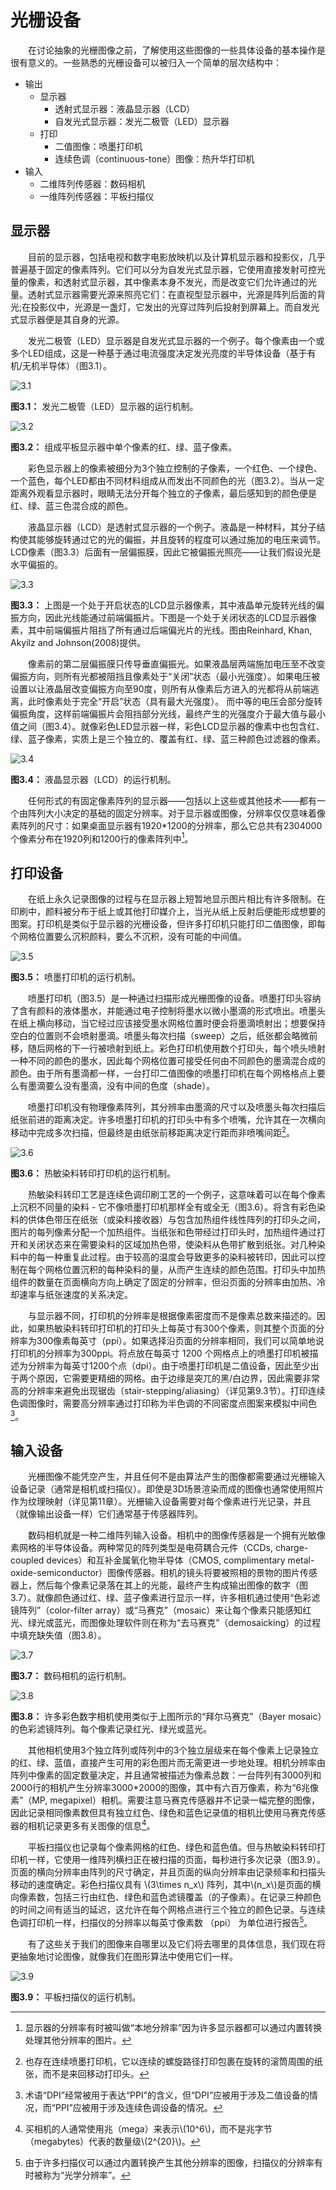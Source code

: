 # 光栅设备

&emsp;&emsp;在讨论抽象的光栅图像之前，了解使用这些图像的一些具体设备的基本操作是很有意义的。一些熟悉的光栅设备可以被归入一个简单的层次结构中：

* 输出
  * 显示器
    * 透射式显示器：液晶显示器（LCD）
    * 自发光式显示器：发光二极管（LED）显示器
  * 打印
    * 二值图像：喷墨打印机
    * 连续色调（continuous-tone）图像：热升华打印机
* 输入
  * 二维阵列传感器：数码相机
  * 一维阵列传感器：平板扫描仪

## 显示器

&emsp;&emsp;目前的显示器，包括电视和数字电影放映机以及计算机显示器和投影仪，几乎普遍基于固定的像素阵列。它们可以分为自发光式显示器，它使用直接发射可控光量的像素，和透射式显示器，其中像素本身不发光，而是改变它们允许通过的光量。透射式显示器需要光源来照亮它们：在直视型显示器中，光源是阵列后面的背光;在投影仪中，光源是一盏灯，它发出的光穿过阵列后投射到屏幕上。而自发光式显示器便是其自身的光源。

&emsp;&emsp;发光二极管（LED）显示器是自发光式显示器的一个例子。每个像素由一个或多个LED组成，这是一种基于通过电流强度决定发光亮度的半导体设备（基于有机/无机半导体）（图3.1）。

![3.1](./img/3.1.png)

**图3.1：** 发光二极管（LED）显示器的运行机制。

![3.2](./img/3.2.png)

**图3.2：** 组成平板显示器中单个像素的红、绿、蓝子像素。

&emsp;&emsp;彩色显示器上的像素被细分为3个独立控制的子像素，一个红色、一个绿色、一个蓝色，每个LED都由不同材料组成从而发出不同颜色的光（图3.2）。当从一定距离外观看显示器时，眼睛无法分开每个独立的子像素，最后感知到的颜色便是红、绿、蓝三色混合成的颜色。

&emsp;&emsp;液晶显示器（LCD）是透射式显示器的一个例子。液晶是一种材料，其分子结构使其能够旋转通过它的光的偏振，并且旋转的程度可以通过施加的电压来调节。LCD像素（图3.3）后面有一层偏振膜，因此它被偏振光照亮——让我们假设光是水平偏振的。

![3.3](./img/3.3.png)

**图3.3：** 上图是一个处于开启状态的LCD显示器像素，其中液晶单元旋转光线的偏振方向，因此光线能通过前端偏振片。下图是一个处于关闭状态的LCD显示器像素，其中前端偏振片阻挡了所有通过后端偏光片的光线。图由Reinhard, Khan, Akyilz and Johnson(2008)提供。

&emsp;&emsp;像素前的第二层偏振膜只传导垂直偏振光。如果液晶层两端施加电压至不改变偏振方向，则所有光都被阻挡且像素处于“关闭”状态（最小光强度）。如果电压被设置以让液晶层改变偏振方向至90度，则所有从像素后方进入的光都将从前端逃离，此时像素处于完全“开启”状态（具有最大光强度）。 而中等的电压会部分旋转偏振角度，这样前端偏振片会阻挡部分光线，最终产生的光强度介于最大值与最小值之间（图3.4）。就像彩色LED显示器一样，彩色LCD显示器的像素中也包含红、绿、蓝子像素，实质上是三个独立的、覆盖有红、绿、蓝三种颜色过滤器的像素。

![3.4](./img/3.4.png)

**图3.4：** 液晶显示器（LCD）的运行机制。

&emsp;&emsp;任何形式的有固定像素阵列的显示器——包括以上这些或其他技术——都有一个由阵列大小决定的基础的固定分辨率。对于显示器或图像，分辨率仅仅意味着像素阵列的尺寸：如果桌面显示器有1920*1200的分辨率，那么它总共有2304000个像素分布在1920列和1200行的像素阵列中[^1]。

[^1]:显示器的分辨率有时被叫做“本地分辨率”因为许多显示器都可以通过内置转换处理其他分辨率的图片。

## 打印设备

&emsp;&emsp;在纸上永久记录图像的过程与在显示器上短暂地显示图片相比有许多限制。在印刷中，颜料被分布于纸上或其他打印媒介上，当光从纸上反射后便能形成想要的图案。打印机是类似于显示器的光栅设备，但许多打印机只能打印二值图像，即每个网格位置要么沉积颜料，要么不沉积，没有可能的中间值。

![3.5](./img/3.5.png)

**图3.5：** 喷墨打印机的运行机制。

&emsp;&emsp;喷墨打印机（图3.5）是一种通过扫描形成光栅图像的设备。喷墨打印头容纳了含有颜料的液体墨水，并能通过电子控制将墨水以微小墨滴的形式喷出。喷墨头在纸上横向移动，当它经过应该接受墨水网格位置时便会将墨滴喷射出；想要保持空白的位置则不会喷射墨滴。喷墨头每次扫描（sweep）之后，纸张都会略微前移，随后网格的下一行被喷射到纸上。彩色打印机使用数个打印头，每个喷头喷射一种不同的颜色的墨水，因此每个网格位置可接受任何由不同颜色的墨滴混合成的颜色。由于所有墨滴都一样，一台打印二值图像的喷墨打印机在每个网格格点上要么有墨滴要么没有墨滴，没有中间的色度（shade）。

&emsp;&emsp;喷墨打印机没有物理像素阵列，其分辨率由墨滴的尺寸以及喷墨头每次扫描后纸张前进的距离决定。许多喷墨打印机的打印头中有多个喷嘴，允许其在一次横向移动中完成多次扫描，但最终是由纸张前移距离决定行距而非喷嘴间距[^2]。

[^2]:也存在连续喷墨打印机，它以连续的螺旋路径打印包裹在旋转的滚筒周围的纸张，而不是来回移动打印头。

![3.6](./img/3.6.png)

**图3.6：** 热敏染料转印打印机的运行机制。

&emsp;&emsp;热敏染料转印工艺是连续色调印刷工艺的一个例子，这意味着可以在每个像素上沉积不同量的染料 - 它不像喷墨打印机那样全有或全无（图3.6）。将含有彩色染料的供体色带压在纸张（或染料接收器）与包含加热组件线性阵列的打印头之间，图片的每列像素分配一个加热组件。当纸张和色带经过打印头时，加热组件通过打开和关闭状态来在需要染料的区域加热色带，使染料从色带扩散到纸张。对几种染料中的每一种重复此过程。由于较高的温度会导致更多的染料被转印，因此可以控制在每个网格位置沉积的每种染料的量，从而产生连续的颜色范围。打印头中加热组件的数量在页面横向方向上确定了固定的分辨率，但沿页面的分辨率由加热、冷却速率与纸张速度的关系决定。

&emsp;&emsp;与显示器不同，打印机的分辨率是根据像素密度而不是像素总数来描述的。因此，如果热敏染料转印打印机的打印头上每英寸有300个像素，则其整个页面的分辨率为300像素每英寸（ppi）。如果选择沿页面的分辨率相同，我们可以简单地说打印机的分辨率为300ppi。将点放在每英寸 1200 个网格点上的喷墨打印机被描述为分辨率为每英寸1200个点（dpi）。由于喷墨打印机是二值设备，因此至少出于两个原因，它需要更精细的网格。由于边缘是突兀的黑/白边界，因此需要非常高的分辨率来避免出现锯齿（stair-stepping/aliasing）（详见第9.3节）。打印连续色调图像时，需要高分辨率通过打印称为半色调的不同密度点图案来模拟中间色[^3]。

[^3]:术语“DPI”经常被用于表达“PPI”的含义，但“DPI”应被用于涉及二值设备的情况，而“PPI”应被用于涉及连续色调设备的情况。

## 输入设备

&emsp;&emsp;光栅图像不能凭空产生，并且任何不是由算法产生的图像都需要通过光栅输入设备记录（通常是相机或扫描仪）。即使是3D场景渲染而成的图像也通常使用照片作为纹理映射（详见第11章）。光栅输入设备需要对每个像素进行光记录，并且（就像输出设备一样）它们通常基于传感器阵列。

&emsp;&emsp;数码相机就是一种二维阵列输入设备。相机中的图像传感器是一个拥有光敏像素网格的半导体设备。两种常见的阵列类型是电荷耦合元件（CCDs, charge-coupled devices）和互补金属氧化物半导体（CMOS, complimentary metal-oxide-semiconductor）图像传感器。相机的镜头将要被照相的景物的图片传感器上，然后每个像素记录落在其上的光能，最终产生构成输出图像的数字（图3.7）。就像颜色通过红、绿、蓝子像素进行显示一样，许多相机通过使用“色彩滤镜阵列”（color-filter array）或“马赛克”（mosaic）来让每个像素只能感知红光、绿光或蓝光，而图像处理软件则在称为“去马赛克”（demosaicking）的过程中填充缺失值（图3.8）。

![3.7](./img/3.7.png)

**图3.7：** 数码相机的运行机制。

![3.8](./img/3.8.png)

**图3.8：** 许多彩色数字相机使用类似于上图所示的“拜尔马赛克”（Bayer mosaic）的色彩滤镜阵列。每个像素记录红光、绿光或蓝光。

&emsp;&emsp;其他相机使用3个独立阵列或阵列中的3个独立层级来在每个像素上记录独立的红、绿、蓝值，直接产生可用的彩色图片而无需更进一步地处理。相机分辨率由阵列中像素的固定数量决定，并且通常被描述为像素总数：一台阵列有3000列和2000行的相机产生分辨率3000*2000的图像，其中有六百万像素，称为“6兆像素”（MP, megapixel）相机。需要注意马赛克传感器并不记录一幅完整的图像，因此记录相同像素数但具有独立红色、绿色和蓝色记录值的相机比使用马赛克传感器的相机记录更多有关图像的信息[^4]。

[^4]:买相机的人通常使用兆（mega）来表示\\(10^6\\)，而不是兆字节（megabytes）代表的数量级\\(2^{20}\\)。

&emsp;&emsp;平板扫描仪也记录每个像素网格的红色、绿色和蓝色值。但与热敏染料转印打印机一样，它使用一维阵列横扫正在被扫描的页面，每秒进行多次记录（图3.9）。页面的横向分辨率由阵列的尺寸确定，并且页面的纵向分辨率由记录频率和扫描头移动的速度确定。彩色扫描仪具有 \\(3\times n_x\\) 阵列，其中\\(n_x\\)是页面的横向像素数，包括三行由红色、绿色和蓝色滤镜覆盖（的子像素）。在记录三种颜色的时间之间有适当的延迟，这允许在每个网格点进行三个独立的颜色记录。与连续色调打印机一样，扫描仪的分辨率以每英寸像素数 （ppi） 为单位进行报告[^5]。

[^5]:由于许多扫描仪可以通过内置转换产生其他分辨率的图像，扫描仪的分辨率有时被称为“光学分辨率”。

&emsp;&emsp;有了这些关于我们的图像来自哪里以及它们将去哪里的具体信息，我们现在将更抽象地讨论图像，就像我们在图形算法中使用它们一样。

![3.9](./img/3.9.png)

**图3.9：** 平板扫描仪的运行机制。
